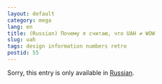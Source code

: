 ```yaml
---
layout: default
category: mega
lang: en
title: (Russian) Почему я считаю, что UAH ≠ WOW
slug: uah
tags: design information numbers retro 
postid: 55
---
```

<p>Sorry, this entry is only available in <a href="/mega/export/getposts.php">Russian</a>.</p>